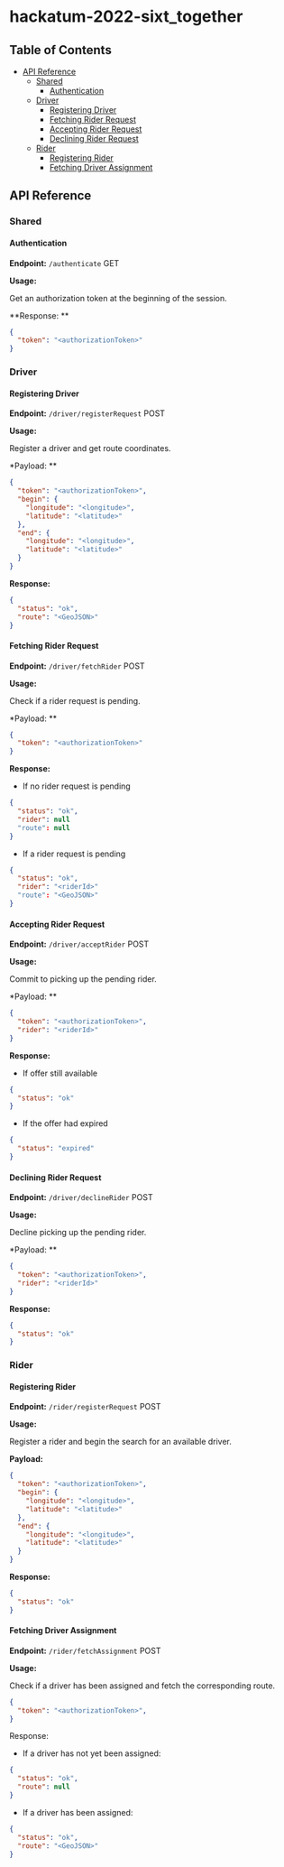 # hackatum-2022-sixt_together

## Table of Contents
- [API Reference](#api-reference)
  - [Shared](#shared)
    - [Authentication](#authentication)
  - [Driver](#driver)
    - [Registering Driver](#registering-driver)
    - [Fetching Rider Request](#fetching-rider-request)
    - [Accepting Rider Request](#accepting-rider-request)
    - [Declining Rider Request](#declining-rider-request)
  - [Rider](#rider)
    - [Registering Rider](#registering-rider)
    - [Fetching Driver Assignment](#fetching-driver-assignment)

## API Reference
### Shared
#### Authentication
**Endpoint:**
``/authenticate`` GET

**Usage:**

Get an authorization token at the beginning of the session.

**Response: **
```json
{
  "token": "<authorizationToken>"
}
```

### Driver
#### Registering Driver
**Endpoint:**
``/driver/registerRequest`` POST

**Usage:**

Register a driver and get route coordinates.

*Payload: **
```json
{
  "token": "<authorizationToken>",
  "begin": {
    "longitude": "<longitude>",
    "latitude": "<latitude>"
  },
  "end": {
    "longitude": "<longitude>",
    "latitude": "<latitude>"
  }
}
```

**Response:**
```json
{
  "status": "ok",
  "route": "<GeoJSON>"
}
```

#### Fetching Rider Request
**Endpoint:**
``/driver/fetchRider`` POST

**Usage:**

Check if a rider request is pending.

*Payload: **
```json
{
  "token": "<authorizationToken>"
}
```

**Response:**
- If no rider request is pending
```json
{
  "status": "ok",
  "rider": null
  "route": null
}
```
- If a rider request is pending
```json
{
  "status": "ok",
  "rider": "<riderId>"
  "route": "<GeoJSON>"
}
```

#### Accepting Rider Request
**Endpoint:**
``/driver/acceptRider`` POST

**Usage:**

Commit to picking up the pending rider.

*Payload: **
```json
{
  "token": "<authorizationToken>",
  "rider": "<riderId>"
}
```

**Response:**
- If offer still available
```json
{
  "status": "ok"
}
```
- If the offer had expired
```json
{
  "status": "expired"
}
```

#### Declining Rider Request
**Endpoint:**
``/driver/declineRider`` POST

**Usage:**

Decline picking up the pending rider.

*Payload: **
```json
{
  "token": "<authorizationToken>",
  "rider": "<riderId>"
}
```

**Response:**
```json
{
  "status": "ok"
}
```

### Rider
#### Registering Rider
**Endpoint:**
``/rider/registerRequest`` POST

**Usage:**

Register a rider and begin the search for an available driver.

**Payload:**
```json
{
  "token": "<authorizationToken>",
  "begin": {
    "longitude": "<longitude>",
    "latitude": "<latitude>"
  },
  "end": {
    "longitude": "<longitude>",
    "latitude": "<latitude>"
  }
}
```

**Response:**
```json
{
  "status": "ok"
}
```

#### Fetching Driver Assignment
**Endpoint:**
``/rider/fetchAssignment`` POST

**Usage:**

Check if a driver has been assigned and fetch the corresponding route.

```json
{
  "token": "<authorizationToken>",
}
```

Response:
- If a driver has not yet been assigned:
```json
{
  "status": "ok",
  "route": null
}
```
- If a driver has been assigned:
```json
{
  "status": "ok",
  "route": "<GeoJSON>"
}
```
